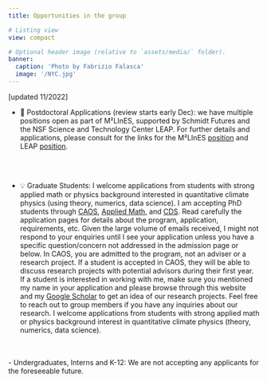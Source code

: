 ```yaml
---
title: Opportunities in the group

# Listing view
view: compact

# Optional header image (relative to `assets/media/` folder).
banner:
  caption: 'Photo by Fabrizio Falasca'
  image: '/NYC.jpg'
---
```


[updated 11/2022]


- 🧠 Postdoctoral Applications (review starts early Dec): we have multiple positions open as part of M²LInES, supported by Schmidt Futures and the NSF Science and Technology Center LEAP. For further details and applications, please consult for the links for the M²LInES [position](https://apply.interfolio.com/117150) and LEAP [position](https://apply.interfolio.com/117147).
</br>
</br>

- 💡 Graduate Students: I welcome applications from students with strong applied math or physics background interested in quantitative climate physics (using theory, numerics, data science). I am accepting PhD students through [CAOS](https://caos.cims.nyu.edu/dynamic/phd-program/overview/), [Applied Math](https://math.nyu.edu/dynamic/graduate/phd-mathematics/), and [CDS](https://cds.nyu.edu/phd-admissions-req/). Read carefully the application pages for details about the program, application, requirements, etc. Given the large volume of emails received, I might not respond to your enquiries until I see your application unless you have a specific question/concern not addressed in the admission page or below. In CAOS, you are admitted to the program, not an adviser or a research project. If a student is accepted in CAOS, they will be able to discuss research projects with potential advisors during their first year. If a student is interested in working with me, make sure you mentioned my name in your application and please browse through this website and my [Google Scholar](https://scholar.google.com/citations?user=xWZmhjsAAAAJ&hl=en) to get an idea of our research projects. Feel free to reach out to group members if you have any inquiries about our research. I welcome applications from students with strong applied math or physics background interest in quantitative climate physics (theory, numerics, data science).
</br>
</br>
- Undergraduates, Interns and K-12: We are not accepting any applicants for the foreseeable future.
